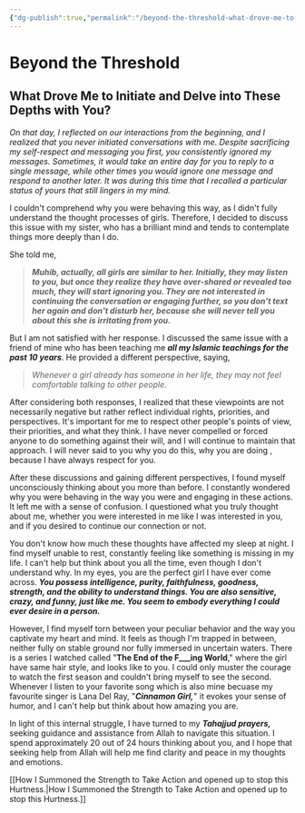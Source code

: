 ```yaml
---
{"dg-publish":true,"permalink":"/beyond-the-threshold-what-drove-me-to-initiate-and-delve-into-these-depths-with-you/","noteIcon":""}
---
```



# Beyond the Threshold
## What Drove Me to Initiate and Delve into These Depths with You?

*On that day, I reflected on our interactions from the beginning, and I realized that you never initiated conversations with me. Despite sacrificing my self-respect and messaging you first, you consistently ignored my messages. Sometimes, it would take an entire day for you to reply to a single message, while other times you would ignore one message and respond to another later. It was during this time that I recalled a particular status of yours that still lingers in my mind.*

I couldn't comprehend why you were behaving this way, as I didn't fully understand the thought processes of girls. Therefore, I decided to discuss this issue with my sister, who has a brilliant mind and tends to contemplate things more deeply than I do. 

She told me, 

>***Muhib, actually, all girls are similar to her. Initially, they may listen to you, but once they realize they have over-shared or revealed too much, they will start ignoring you. They are not interested in continuing the conversation or engaging further, so you don't text her again and don't disturb her, because she will never tell you about this she is irritating from you.***

But I am not satisfied with her response. I discussed the same issue with a friend of mine who has been teaching me ***all my Islamic teachings for the past 10 years***. He provided a different perspective, saying, 
>*Whenever a girl already has someone in her life, they may not feel comfortable talking to other people.*

After considering both responses, I realized that these viewpoints are not necessarily negative but rather reflect individual rights, priorities, and perspectives. It's important for me to respect other people's points of view, their priorities, and what they think. I have never compelled or forced anyone to do something against their will, and I will continue to maintain that approach. I will never said to you why you do this, why you are doing , because I have always respect for you. 

After these discussions and gaining different perspectives, I found myself unconsciously thinking about you more than before. I constantly wondered why you were behaving in the way you were and engaging in these actions. It left me with a sense of confusion. I questioned what you truly thought about me, whether you were interested in me like I was interested in you, and if you desired to continue our connection or not.

You don't know how much these thoughts have affected my sleep at night. I find myself unable to rest, constantly feeling like something is missing in my life. I can't help but think about you all the time, even though I don't understand why. In my eyes, you are the perfect girl I have ever come across. ***You possess intelligence, purity, faithfulness, goodness, strength, and the ability to understand things. You are also sensitive, crazy, and funny, just like me. You seem to embody everything I could ever desire in a person.***

However, I find myself torn between your peculiar behavior and the way you captivate my heart and mind. It feels as though I'm trapped in between, neither fully on stable ground nor fully immersed in uncertain waters. There is a series I watched called "**The End of the F___ing World**," where the girl have same hair style, and looks like to you. I could only muster the courage to watch the first season and couldn't bring myself to see the second. Whenever I listen to your favorite song which is also mine becuase my favourite singer is Lana Del Ray, "***Cinnamon Girl,***" it evokes your sense of humor, and I can't help but think about how amazing you are.

In light of this internal struggle, I have turned to my ***Tahajjud prayers,*** seeking guidance and assistance from Allah to navigate this situation. I spend approximately 20 out of 24 hours thinking about you, and I hope that seeking help from Allah will help me find clarity and peace in my thoughts and emotions.

[[How I Summoned the Strength to Take Action and opened up to stop this Hurtness.\|How I Summoned the Strength to Take Action and opened up to stop this Hurtness.]]


